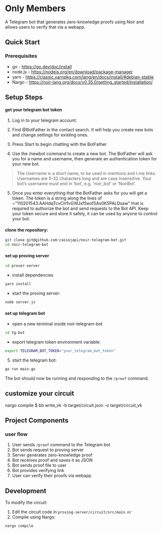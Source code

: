 # Only Members

A Telegram bot that generates zero-knowledge proofs using Noir and allows users to verify that via a webapp.

## Quick Start

### Prerequisites
- go - https://go.dev/doc/install
- node.js - https://nodejs.org/en/download/package-manager
- yarn - https://classic.yarnpkg.com/lang/en/docs/install/#debian-stable
- Nargo - https://noir-lang.org/docs/v0.35.0/getting_started/installation/

## Setup Steps

#### get your telegram bot token

1. Log in to your telegram account.

2. Find @BotFather in the contact search. It will help you create new bots and change settings for existing ones.

3. Press Start to begin chatting with the BotFather

4. Use the /newbot command to create a new bot. The BotFather will ask you for a name and username, then generate an authentication token for your new bot.

> The Username is a short name, to be used in mentions and t.me links. Usernames are 5-32 characters long and are case insensitive. Your bot’s username must end in ‘bot’, e.g. ‘noir_bot’ or ‘NoirBot’.

5. Once you enter everything that the BotFather asks for you will get a token. The token is a string along the lines of ~"110201543:AAHdqTcvCH1vGWJxfSeofSAs0K5PALDsaw" that is required to authorize the bot and send requests to the Bot API. Keep your token secure and store it safely, it can be used by anyone to control your bot.


#### clone the repository:
```bash
git clone git@github.com:casiojapi/noir-telegram-bot.git
cd noir-telegram-bot 
```

#### set up proving server 
```bash
cd prover-server
```
+ install dependencies 
```bash
yarn install
```

+ start the proving server:
```bash
node server.js
```

#### set up telegram bot
+ open a new terminal inside noir-telegram-bot
```bash
cd tg-bot
```
+ export telegram token environment variable:
```bash
export TELEGRAM_BOT_TOKEN="your_telegram_bot_token"
```

5. start the telegram bot:
```bash
go run main.go
```

The bot should now be running and responding to the `/proof` command.

## customize your circuit

nargo compile 
$ bb write_vk -b target/circuit.json -o target/circuit_vk


## Project Components

### user flow

1. User sends `/proof` command to the Telegram bot
2. Bot sends request to proving server
3. Server generates zero-knowledge proof
4. Bot receives proof and saves it as JSON
5. Bot sends proof file to user
6. Bot provides verifying link
7. User can verify their proofs via webapp

## Development

To modify the circuit:
1. Edit the circuit code in `proving-server/circuit/src/main.nr`
2. Compile using Nargo:
```bash
nargo compile
```
